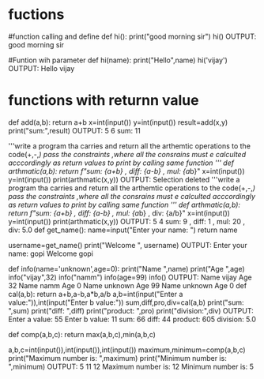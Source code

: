 # fuctions
#function calling and define
def hi():
    print("good morning sir")
hi()
OUTPUT:
good morning sir

#Funtion wih parameter
def hi(name):
    print("Hello",name)
hi('vijay')
OUTPUT:
Hello vijay

# functions with returnn value
def add(a,b):
    return a+b
x=int(input())
y=int(input())
result=add(x,y)
print("sum:",result)
OUTPUT:
 5
 6
sum: 11

'''write a program tha carries and return all the arthemtic operations to the code(+,-,*)
pass the constraints ,where all the consrains must e calculted acccordingly as return values
to print by calling same function '''
def arthmatic(a,b):
    return f"sum: {a+b} , diff: {a-b} , mul: {a*b}"
x=int(input())
y=int(input())
print(arthmatic(x,y))
OUTPUT:
Selection deleted
'''write a program tha carries and return all the arthemtic operations to the code(+,-,*)
pass the constraints ,where all the consrains must e calculted acccordingly as return values
to print by calling same function '''
def arthmatic(a,b):
    return f"sum: {a+b} , diff: {a-b} , mul: {a*b} , div: {a/b}"
x=int(input())
y=int(input())
print(arthmatic(x,y))
OUTPUT:
 5
 4
sum: 9 , diff: 1 , mul: 20 , div: 5.0
 def get_name():
     name=input("Enter your name: ")
     return name
     
username=get_name()
print("Welcome ", username)
OUTPUT:
Enter your name:  gopi
Welcome  gopi

def info(name='unknown',age=0):
    print("Name ",name)
    print("Age ",age)
info("vijay",32)
info("namm")
info(age=99)
info()
OUTPUT:
Name  vijay
Age  32
Name  namm
Age  0
Name  unknown
Age  99
Name  unknown
Age  0
def cal(a,b):
    return a+b,a-b,a*b,a/b
a,b=int(input("Enter a value:")),int(input("Enter b value:"))
sum,diff,pro,div=cal(a,b)
print("sum: ",sum)
print("diff: ",diff)
print("product: ",pro)
print("division:",div)
OUTPUT:
Enter a value: 55
Enter b value: 11
sum:  66
diff:  44
product:  605
division: 5.0

def comp(a,b,c):
    return max(a,b,c),min(a,b,c)

a,b,c=int(input()),int(input()),int(input())
maximum,minimum=comp(a,b,c)
print("Maximum number is: ",maximum)
print("Minimum number is: ",minimum)
OUTPUT:
 5
 11
 12
Maximum number is:  12
Minimum number is:  5
